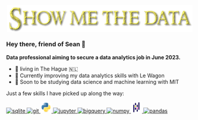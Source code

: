 <p align="center"><img src="cooltext435736123170202.png" align="center" width="500"></p>


### Hey there, friend of Sean 👋

**Data professional aiming to secure a data analytics job in June 2023.**

- 🏴󠁧󠁢󠁳󠁣󠁴󠁿 living in The Hague 🇳🇱
- 🌱 Currently improving my data analytics skills with Le Wagon
- 🔭 Soon to be studying data science and machine learning with MIT 


Just a few skills I have picked up along the way:

<p align="centre">
  <a href="https://www.sqlite.org/" target="_blank" rel="noreferrer"> <img src="https://www.vectorlogo.zone/logos/sqlite/sqlite-icon.svg" alt="sqlite" width="30" height="30"/> </a> 
  <a href="https://git-scm.com/" target="_blank" rel="noreferrer"> <img src="https://www.vectorlogo.zone/logos/git-scm/git-scm-icon.svg" alt="git" width="30" height="30"/> </a>
  <a href="https://www.python.org" target="_blank" rel="noreferrer"> <img src="https://raw.githubusercontent.com/devicons/devicon/master/icons/python/python-original.svg" alt="python" width="30" height="30"/> </a>
  <a href="https://jupyter.org/" target="_blank" rel="noreferrer"> <img src="https://www.vectorlogo.zone/logos/jupyter/jupyter-icon.svg" alt="jupyter" width="30" height="30"/> </a>
<!--   <a href="https://analytics.withgoogle.com/" target="_blank" rel="noreferrer"> <img src="https://www.vectorlogo.zone/util/preview.html?image=/logos/google_analytics/google_analytics-ar21.svg" alt="google_analytics" width="30" height="30"/> </a> -->
  <a href="https://cloud.google.com/bigquery" target="_blank" rel="noreferrer"> <img src="https://www.vectorlogo.zone/logos/google_bigquery/google_bigquery-icon.svg" alt="bigquery" width="30" height="30"/> </a> 
  <a href="https://numpy.org/" target="_blank" rel="noreferrer"> <img src="https://www.vectorlogo.zone/logos/numpy/numpy-icon.svg" alt="numpy" width="30" height="30"/> </a> 
  <a href="https://pandas.pydata.org/" target="_blank" rel="noreferrer"> <img src="https://raw.githubusercontent.com/devicons/devicon/2ae2a900d2f041da66e950e4d48052658d850630/icons/pandas/pandas-original.svg" alt="pandas" width="30" height="30"/> </a>  
    <a href="https://zapier.com/" target="_blank" rel="noreferrer"> <img src="https://www.vectorlogo.zone/logos/zapier/zapier-icon.svg" alt="pandas" width="30" height="30"/> </a>  
</p>


